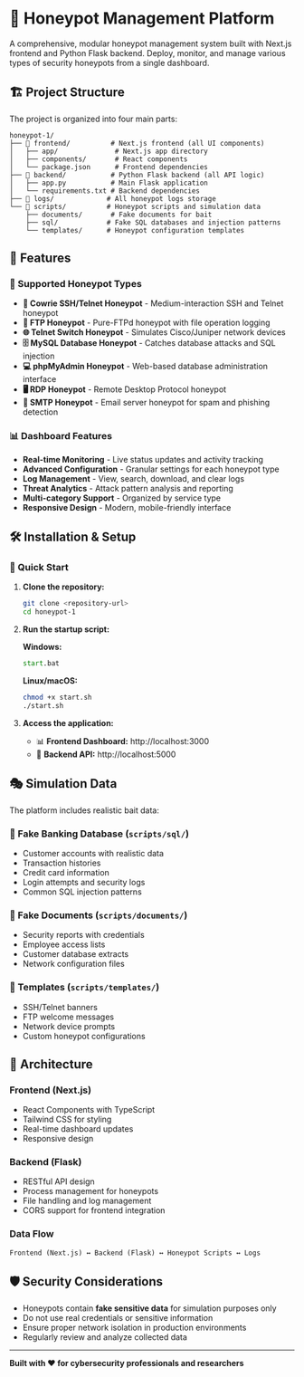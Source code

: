 # 🍯 Honeypot Management Platform

A comprehensive, modular honeypot management system built with Next.js frontend and Python Flask backend. Deploy, monitor, and manage various types of security honeypots from a single dashboard.

## 🏗️ Project Structure

The project is organized into four main parts:

```
honeypot-1/
├── 🎨 frontend/          # Next.js frontend (all UI components)
│   ├── app/              # Next.js app directory
│   ├── components/       # React components
│   └── package.json      # Frontend dependencies
├── 🔧 backend/           # Python Flask backend (all API logic)
│   ├── app.py           # Main Flask application
│   └── requirements.txt # Backend dependencies
├── 📁 logs/             # All honeypot logs storage
└── 📜 scripts/          # Honeypot scripts and simulation data
    ├── documents/       # Fake documents for bait
    ├── sql/            # Fake SQL databases and injection patterns
    └── templates/      # Honeypot configuration templates
```

## 🚀 Features

### 🎯 Supported Honeypot Types

- **🔐 Cowrie SSH/Telnet Honeypot** - Medium-interaction SSH and Telnet honeypot
- **📁 FTP Honeypot** - Pure-FTPd honeypot with file operation logging
- **🌐 Telnet Switch Honeypot** - Simulates Cisco/Juniper network devices
- **🗄️ MySQL Database Honeypot** - Catches database attacks and SQL injection
- **💻 phpMyAdmin Honeypot** - Web-based database administration interface
- **🖥️ RDP Honeypot** - Remote Desktop Protocol honeypot
- **📧 SMTP Honeypot** - Email server honeypot for spam and phishing detection

### 📊 Dashboard Features

- **Real-time Monitoring** - Live status updates and activity tracking
- **Advanced Configuration** - Granular settings for each honeypot type
- **Log Management** - View, search, download, and clear logs
- **Threat Analytics** - Attack pattern analysis and reporting
- **Multi-category Support** - Organized by service type
- **Responsive Design** - Modern, mobile-friendly interface

## 🛠️ Installation & Setup

### 🚀 Quick Start

1. **Clone the repository:**
   ```bash
   git clone <repository-url>
   cd honeypot-1
   ```

2. **Run the startup script:**
   
   **Windows:**
   ```cmd
   start.bat
   ```
   
   **Linux/macOS:**
   ```bash
   chmod +x start.sh
   ./start.sh
   ```

3. **Access the application:**
   - 📊 **Frontend Dashboard:** http://localhost:3000
   - 🔧 **Backend API:** http://localhost:5000

## 🎭 Simulation Data

The platform includes realistic bait data:

### 💼 Fake Banking Database (`scripts/sql/`)
- Customer accounts with realistic data
- Transaction histories
- Credit card information
- Login attempts and security logs
- Common SQL injection patterns

### 📄 Fake Documents (`scripts/documents/`)
- Security reports with credentials
- Employee access lists
- Customer database extracts
- Network configuration files

### 🎨 Templates (`scripts/templates/`)
- SSH/Telnet banners
- FTP welcome messages
- Network device prompts
- Custom honeypot configurations

## 🧩 Architecture

### Frontend (Next.js)
- React Components with TypeScript
- Tailwind CSS for styling
- Real-time dashboard updates
- Responsive design

### Backend (Flask)
- RESTful API design
- Process management for honeypots
- File handling and log management
- CORS support for frontend integration

### Data Flow
```
Frontend (Next.js) ↔ Backend (Flask) ↔ Honeypot Scripts ↔ Logs
```

## 🛡️ Security Considerations

- Honeypots contain **fake sensitive data** for simulation purposes only
- Do not use real credentials or sensitive information
- Ensure proper network isolation in production environments
- Regularly review and analyze collected data

---

**Built with ❤️ for cybersecurity professionals and researchers**
